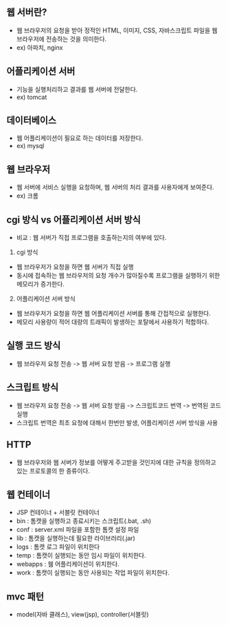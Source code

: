 ## 웹 서버란?

- 웹 브라우저의 요청을 받아 정적인 HTML, 이미지, CSS, 자바스크립트 파일을 웹 브라우저에 전송하는 것을 의미한다.
- ex) 아파치, nginx

## 어플리케이션 서버

- 기능을 실행처리하고 결과를 웹 서버에 전달한다.
- ex) tomcat

## 데이터베이스

- 웹 어플리케이션이 필요로 하는 데이터를 저장한다.
- ex) mysql

## 웹 브라우저

- 웹 서버에 서비스 실행을 요청하며, 웹 서버의 처리 결과를 사용자에게 보여준다.
- ex) 크롬

## cgi 방식 vs 어플리케이션 서버 방식

- 비교 : 웹 서버가 직접 프로그램을 호출하는지의 여부에 있다.
1. cgi 방식
- 웹 브라우저가 요청을 하면 웹 서버가 직접 실행
- 동시에 접속하는 웹 브라우저의 요청 개수가 많아질수록 프로그램을 실행하기 위한 메모리가 증가한다.
2. 어플리케이션 서버 방식
- 웹 브라우저가 요청을 하면 웹 어플리케이션 서버를 통해 간접적으로 실행한다.
- 메모리 사용량이 적어 대량의 트래픽이 발생하는 포탈에서 사용하기 적합하다.


## 실행 코드 방식

- 웹 브라우저 요청 전송 -> 웹 서버 요청 받음 -> 프로그램 실행

## 스크립트 방식

- 웹 브라우저 요청 전송 -> 웹 서버 요청 받음 -> 스크립트코드 번역 -> 번역된 코드실행
- 스크립트 번역은 최초 요청에 대해서 한번만 발생, 어플리케이션 서버 방식을 사용

## HTTP

- 웹 브라우저와 웹 서버가 정보를 어떻게 주고받을 것인지에 대한 규칙을 정의하고 있는 프로토콜의 한 종류이다.

## 웹 컨테이너

- JSP 컨테이너 + 서블릿 컨테이너
- bin : 톰캣을 실행하고 종료시키는 스크립트(.bat, .sh)
- conf : server.xml 파일을 포함한 톰캣 설정 파일
- lib : 톰캣을 실행하는데 필요한 라이브러리(.jar)
- logs : 톰캣 로그 파일이 위치한다
- temp : 톰캣이 실행되는 동안 임시 파일이 위치한다.
- webapps : 웸 어플리케이션이 위치한다.
- work : 톰캣이 실행되는 동안 사용되는 작업 파일이 위치한다.

## mvc 패턴

- model(자바 클래스), view(jsp), controller(서블릿)


